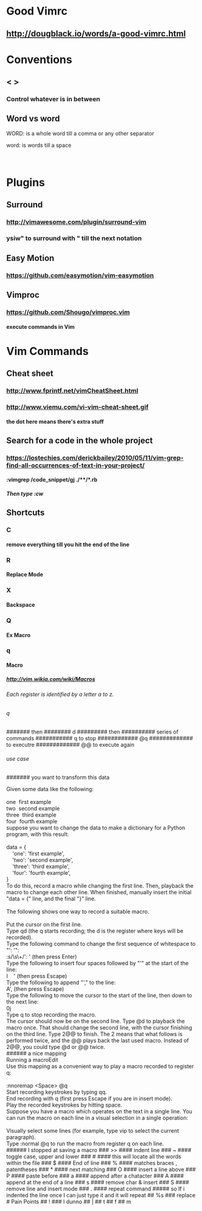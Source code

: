 # Good Vimrc
## http://dougblack.io/words/a-good-vimrc.html
# Conventions
## < >
### Control whatever is in between
## Word vs word
WORD: is a whole word till a comma or any other separator<div>word: is words till a space</div><div><br></div><div><div><br></div></div>
# Plugins
## Surround
### http://vimawesome.com/plugin/surround-vim
### ysiw" to surround with " till the next notation
## Easy Motion
### https://github.com/easymotion/vim-easymotion
## Vimproc
### https://github.com/Shougo/vimproc.vim
#### execute commands in Vim
# Vim Commands
## Cheat sheet
### http://www.fprintf.net/vimCheatSheet.html
### http://www.viemu.com/vi-vim-cheat-sheet.gif
#### the dot here means there's extra stuff
## Search for a code in the whole project
### https://lostechies.com/derickbailey/2010/05/11/vim-grep-find-all-occurrences-of-text-in-your-project/
#### :vimgrep /code_snippet/gj ./**/*.rb
##### Then type :cw
## Shortcuts
### C
#### remove everything till you hit the end of the line
### R
#### Replace Mode
### X
#### Backspace
### Q
#### Ex Macro
### q
#### Macro
##### http://vim.wikia.com/wiki/Macros
###### Each register is identified by a letter a to z.
###### q
####### then
######## d
######### then
########## series of commands
########### q to stop
############ @q
############# to executre
############# @@ to execute again
###### use case
####### you want to transform this data
<div>Given some data like the following:</div><div><br></div><div>one&nbsp;<span class="Apple-tab-span" style="white-space:pre"><span style="white-space: normal;">	</span></span>first example</div><div>two<span class="Apple-tab-span" style="white-space:pre"><span style="white-space: normal;">	</span></span>&nbsp;second example</div><div>three<span class="Apple-tab-span" style="white-space:pre"><span style="white-space: normal;">	</span></span>&nbsp;third example</div><div>four&nbsp;<span class="Apple-tab-span" style="white-space:pre"><span style="white-space: normal;">	</span></span>fourth example</div><div>suppose you want to change the data to make a dictionary for a Python program, with this result:</div><div><br></div><div>data = {</div><div>&nbsp; &nbsp; 'one': 'first example',</div><div>&nbsp; &nbsp; 'two': 'second example',</div><div>&nbsp; &nbsp; 'three': 'third example',</div><div>&nbsp; &nbsp; 'four': 'fourth example',</div><div>}</div><div><div>To do this, record a macro while changing the first line. Then, playback the macro to change each other line. When finished, manually insert the initial "data = {" line, and the final "}" line.</div><div><br></div><div>The following shows one way to record a suitable macro.</div><div><br></div><div>Put the cursor on the first line.</div><div>Type qd (the q starts recording; the d is the register where keys will be recorded).</div><div>Type the following command to change the first sequence of whitespace to "': '":</div><div>:s/\s\+/': ' (then press Enter)</div><div>Type the following to insert four spaces followed by "'" at the start of the line:</div><div>I &nbsp; &nbsp;' (then press Escape)</div><div>Type the following to append "'," to the line:</div><div>A', (then press Escape)</div><div>Type the following to move the cursor to the start of the line, then down to the next line:</div><div>0j</div><div>Type q to stop recording the macro.</div><div>The cursor should now be on the second line. Type @d to playback the macro once. That should change the second line, with the cursor finishing on the third line. Type 2@@ to finish. The 2 means that what follows is performed twice, and the @@ plays back the last used macro. Instead of 2@@, you could type @d or @@ twice.</div></div>
###### a nice mapping
<div>Running a macroEdit</div><div>Use this mapping as a convenient way to play a macro recorded to register q:</div><div><br></div><div>:nnoremap &lt;Space&gt; @q</div><div>Start recording keystrokes by typing qq.</div><div>End recording with q (first press Escape if you are in insert mode).</div><div>Play the recorded keystrokes by hitting space.</div><div>Suppose you have a macro which operates on the text in a single line. You can run the macro on each line in a visual selection in a single operation:</div><div><br></div><div>Visually select some lines (for example, type vip to select the current paragraph).</div><div>Type :normal @q to run the macro from register q on each line.</div>
###### I stopped at saving a macro
### >>
#### indent line
### ~
#### toggle case, upper and lower
### #
#### this will locate all the words within the file
### $
#### End of line
### %
#### matches braces , patentheses
### * 
#### next matching
### O
#### insert a line above
### P
#### paste before
### a
#### append after a chatacter
### A
#### append at the end of a line
### s
#### remove char & insert
### S
#### remove line and insert mode
### .
#### repeat command
##### so If i indented the line once I can just type it and it will repeat
## %s
### replace
# Pain Points
## !
### I dunno
## |
## t
## f
## m
